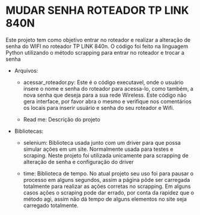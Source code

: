 # MUDAR SENHA ROTEADOR TP LINK 840N

Este projeto tem como objetivo entrar no roteador e realizar a alteração de senha do WIFI no roteador TP LINK 840n. O código foi feito na linguagem Python utilizando o método scrapping para entrar no roteador e trocar a senha

  - Arquivos:
  
    - acessar_roteador.py: Este é o código executavel, onde o usuário insere o nome e senha do roteador para acessa-lo, como também, a nova senha que deseja para a sua rede Wireless. Este código não gera interface, por favor abra o mesmo e verifique nos comentários os locais para inserir usuário e senha do seu roteador e Wifi.
    
    - Read me: Descrição do projeto
    
  - Bibliotecas:
    
    - selenium: Biblioteca usada junto com um driver para que possa simular ações em um site. Normalmente usada para testes e scraping. Neste projeto foi utilizada unicamente para scrapping de alteração de senha e configuração do driver 
    
    - time: Biblioteca de tempo. No atual projeto seu uso foi para pausar o processo em alguns segundos, assim a página pôde ser carregada totalmente para realizar as ações corretas no scrapping. Em alguns casos ações o scraping pode dar errado, por conta da rapidez que o método agi, assim não dá tempo de alguns elementos no site seja carregado totalmente.
    
    
